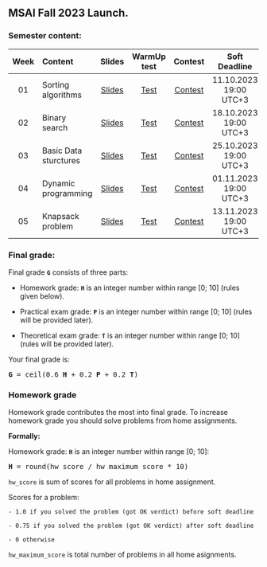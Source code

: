 ## MSAI Fall 2023 Launch.

### Semester content:

[ContestID_W01]: https://contest.yandex.ru/contest/53597/?lang=en
[ContestID_W02]: https://contest.yandex.ru/contest/54016/?lang=en
[ContestID_W03]: https://contest.yandex.ru/contest/54346/?lang=en
[ContestID_W04]: https://contest.yandex.ru/contest/54765/?lang=en
[ContestID_W05]: https://contest.yandex.ru/contest/55196/?lang=en
[ContestID_W06]: https://contest.yandex.ru/contest/<CID>/?lang=en
[ContestID_W07]: https://contest.yandex.ru/contest/<CID>/?lang=en
[ContestID_W08]: https://contest.yandex.ru/contest/<CID>/?lang=en
[ContestID_W09]: https://contest.yandex.ru/contest/<CID>/?lang=en
[ContestID_W10]: https://contest.yandex.ru/contest/<CID>/?lang=en

[WarmUp_test_W01]: https://forms.gle/4LDQdf3Dw21cF3xYA
[WarmUp_test_W02]: https://forms.gle/xdDXeFT1DCcB5myn7
[WarmUp_test_W03]: https://forms.gle/MrCR6BrWwGsKjqYx7
[WarmUp_test_W04]: https://forms.gle/Bp8e6XhezbHsiVWC8
[WarmUp_test_W05]: https://forms.gle/dWe6UWg4jmEAzt6v7
[WarmUp_test_W06]: https://forms.gle/<form_id>
[WarmUp_test_W07]: https://forms.gle/<form_id>
[WarmUp_test_W08]: https://forms.gle/<form_id>
[WarmUp_test_W09]: https://forms.gle/<form_id>
[WarmUp_test_W10]: https://forms.gle/<form_id>
[WarmUp_test_W11]: https://forms.gle/<form_id>

[Slides_W01]: ../master/week01_sorting_algorithms/MSAI.2023.Algo.W01.slides.pdf
[Slides_W02]: ../master/week02_binary_search/MSAI.2023.Algo.W02.slides.pdf
[Slides_W03]: ../master/week03_basic_data_structures/MSAI.2023.Algo.W03.slides.pdf
[Slides_W04]: ../master/week04_dynamic_programming/MSAI.2023.Algo.W04.slides.pdf
[Slides_W05]: ../master/week05_knapsack/MSAI.2023.Algo.W05.slides.pdf
[Slides_W06]: ../master/week06_kmp_heap/MSAI.2023.Algo.W06.slides.pdf
[Slides_W07]: ../master/week07_dfs_bfs/MSAI.2023.Algo.W07.slides.pdf
[Slides_W08]: ../master/week08_shortest_paths/MSAI.2023.Algo.W08.slides.pdf
[Slides_W09]: ../master/week09_rsq_rmq/MSAI.2023.Algo.W09.slides.pdf
[Slides_W10]: ../master/week10_hashing/MSAI.2023.Algo.W10.slides.pdf
[Slides_W11]: ../master/week11_binary_search_tree/MSAI.2023.Algo.W11.slides.pdf

| Week   | Content                | Slides               | WarmUp test             | Contest                  | Soft Deadline          |
|:------:|:-----------------------|:--------------------:|:-----------------------:|:------------------------:|:----------------------:|
| 01     | Sorting algorithms     | [Slides][Slides_W01] | [Test][WarmUp_test_W01] | [Contest][ContestID_W01] | 11.10.2023 19:00 UTC+3 |
| 02     | Binary search          | [Slides][Slides_W02] | [Test][WarmUp_test_W02] | [Contest][ContestID_W02] | 18.10.2023 19:00 UTC+3 |
| 03     | Basic Data sturctures  | [Slides][Slides_W03] | [Test][WarmUp_test_W03] | [Contest][ContestID_W03] | 25.10.2023 19:00 UTC+3 |
| 04     | Dynamic programming    | [Slides][Slides_W04] | [Test][WarmUp_test_W04] | [Contest][ContestID_W04] | 01.11.2023 19:00 UTC+3 |
| 05     | Knapsack problem       | [Slides][Slides_W05] | [Test][WarmUp_test_W05] | [Contest][ContestID_W05] | 13.11.2023 19:00 UTC+3 |
<!---
| 06     | KMP & Heap             | [Slides][Slides_W06] | [Test][WarmUp_test_W06] | [Contest][ContestID_W06] | 20.11.2023 19:00 UTC+3 |
| 07     | DFS & BFS              | [Slides][Slides_W07] | [Test][WarmUp_test_W07] | [Contest][ContestID_W07] | 27.11.2023 19:00 UTC+3 |
| 08     | Shortest paths         | [Slides][Slides_W08] | [Test][WarmUp_test_W08] | [Contest][ContestID_W08] | 04.12.2023 19:00 UTC+3 |
| 09     | RSQ & RMQ              | [Slides][Slides_W09] | [Test][WarmUp_test_W09] | [Contest][ContestID_W09] | 11.12.2023 19:00 UTC+3 |
| 10     | Hashing                | [Slides][Slides_W10] | [Test][WarmUp_test_W10] | [Contest][ContestID_W10] | 18.12.2023 19:00 UTC+3 |
| 11     | Binary Search Tree     | [Slides][Slides_W11] | None                    | None                     | None                   |
--->

<!--- Strict deadline for all home assignments is 15.01.2023 20:00 GMT+3. --->

<!---
### Exams:

You will have **practical** and **theoretical** exams.

**Practical exam** problems and rules will be shared <date>. Strict deadline for practical exam submissions is <date>

Information about **theoretical exam** can be found [here](<link>).
--->


### Final grade:
Final grade **`G`** consists of three parts:

- Homework grade: **`H`** is an integer number within range [0; 10] (rules given below).

- Practical exam grade: **`P`** is an integer number within range [0; 10] (rules will be provided later).

- Theoretical exam grade: **`T`** is an integer number within range [0; 10] (rules will be provided later).

Your final grade is:
<pre><b>G</b> = ceil(0.6 <b>H</b> + 0.2 <b>P</b> + 0.2 <b>T</b>)</pre>


### Homework grade
Homework grade contributes the most into final grade. To increase homework grade you should solve problems from home assignments.

**Formally:**

Homework grade: **`H`** is an integer number within range [0; 10]:
<pre><b>H</b> = round(hw_score / hw_maximum_score * 10)</pre>

`hw_score` is sum of scores for all problems in home assignment.

Scores for a problem:

    - 1.0 if you solved the problem (got OK verdict) before soft deadline
    
    - 0.75 if you solved the problem (got OK verdict) after soft deadline
    
    - 0 otherwise

`hw_maximum_score` is total number of problems in all home asignments.
